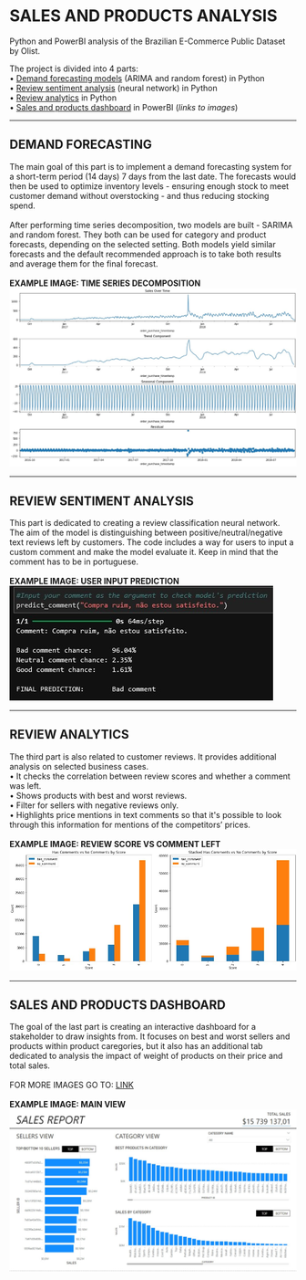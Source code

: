 # SALES AND PRODUCTS ANALYSIS
Python and PowerBI analysis of the Brazilian E-Commerce Public Dataset by Olist.

The project is divided into 4 parts:<br>
• [Demand forecasting models](https://github.com/Foggy101/sales_and_products_analysis/blob/main/demand_forecasting.ipynb) (ARIMA and random forest) in Python<br>
• [Review sentiment analysis](https://github.com/Foggy101/sales_and_products_analysis/blob/main/review_semantics_prediction_model.ipynb) (neural network) in Python<br>
• [Review analytics](https://github.com/Foggy101/sales_and_products_analysis/blob/main/review_semantics_review_analytics.ipynb) in Python<br>
• [Sales and products dashboard](https://github.com/Foggy101/sales_and_products_analysis/tree/main/images) in PowerBI (*links to images*)

<hr>
<h2>DEMAND FORECASTING</h2>
The main goal of this part is to implement a demand forecasting system for a short-term period (14 days) 7 days from the last date. The forecasts would then be used to optimize inventory levels - ensuring enough stock to meet customer demand without overstocking - and thus reducing stocking spend.<br><br>
After performing time series decomposition, two models are built - SARIMA and random forest. They both can be used for category and product forecasts, depending on the selected setting. Both models yield similar forecasts and the default recommended approach is to take both results and average them for the final forecast.<br><br>
<strong>EXAMPLE IMAGE: TIME SERIES DECOMPOSITION</strong><br>
<img src="images/demand_decomposition.jpg">

<hr>
<h2>REVIEW SENTIMENT ANALYSIS</h2>
This part is dedicated to creating a review classification neural network. The aim of the model is distinguishing between positive/neutral/negative text reviews left by customers. The code includes a way for users to input a custom comment and make the model evaluate it. Keep in mind that the comment has to be in portuguese.<br><br>
<strong>EXAMPLE IMAGE: USER INPUT PREDICTION</strong><br>
<img src="images/review_sentiment_prediction.jpg">

<hr>
<h2>REVIEW ANALYTICS</h2>
The third part is also related to customer reviews. It provides additional analysis on selected business cases.<br>
• It checks the correlation between review scores and whether a comment was left.<br>
• Shows products with best and worst reviews.<br>
• Filter for sellers with negative reviews only.<br>
• Highlights price mentions in text comments so that it's possible to look through this information for mentions of the competitors’ prices.<br><br>
<strong>EXAMPLE IMAGE: REVIEW SCORE VS COMMENT LEFT</strong><br>
<img src="images/review_analytics_comments.jpg">

<hr>
<h2>SALES AND PRODUCTS DASHBOARD</h2>
The goal of the last part is creating an interactive dashboard for a stakeholder to draw insights from. It focuses on best and worst sellers and products within product caregories, but it also has an additional tab dedicated to analysis the impact of weight of products on their price and total sales.<br><br>
FOR MORE IMAGES GO TO: <a href="https://github.com/Foggy101/sales_and_products_analysis/tree/main/images">LINK</a>
<br><br>
<strong>EXAMPLE IMAGE: MAIN VIEW</strong><br>
<img src="images/dashboard_1.jpg">
